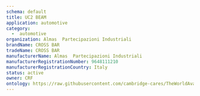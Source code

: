 ```yaml
---
schema: default
title: UC2 BEAM
application: automotive
category:
  -  automotive
organization: Almas  Partecipazioni Industriali 
brandName: CROSS BAR
tradeName: CROSS BAR
manufacturerName: Almas  Partecipazioni Industriali 
manufacturerRegistrationNumber: 9648111210
manufacturerRegistrationCountry: Italy
status: active
owner: CRF
ontology: https://raw.githubusercontent.com/cambridge-cares/TheWorldAvatar/dev-composite-materials-ontology/JPS_Ontology/ontology/ontomatpassport/ontomatpassport.owl
---
```

